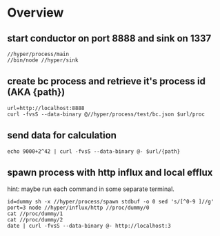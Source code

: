 # Overview

## start conductor on port 8888 and sink on 1337

    //hyper/process/main
    //bin/node //hyper/sink

## create bc process and retrieve it's process id (AKA {path})

    url=http://localhost:8888
    curl -fvsS --data-binary @//hyper/process/test/bc.json $url/proc

## send data for calculation

    echo 9000+2^42 | curl -fvsS --data-binary @- $url/{path}

## spawn process with http influx and local efflux

hint: maybe run each command in some separate terminal.

    id=dummy sh -x //hyper/process/spawn stdbuf -o 0 sed 's/[^0-9 ]//g'
    port=3 node //hyper/influx/http //proc/dummy/0
    cat //proc/dummy/1
    cat //proc/dummy/2
    date | curl -fvsS --data-binary @- http://localhost:3

